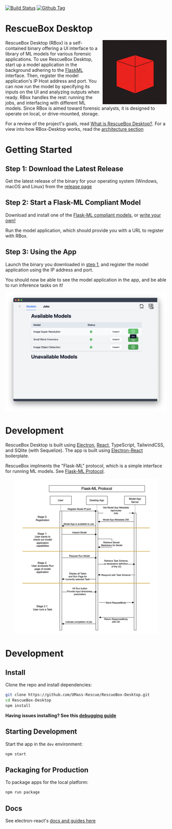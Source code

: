 [![Build Status][github-actions-status]][github-actions-url]
[![Github Tag][github-tag-image]][github-tag-url]

# RescueBox Desktop

<img align="right" width="200" src="./docs/icon.png" width="200" />

RescueBox Desktop (RBox) is a self-contained binary offering a UI interface to a library of ML models for various forensic applications. To use RescueBox Desktop, start up a model application in the background adhering to the [FlaskML](https://umass-rescue.github.io/Flask-ML/materials/guides/examples) interface. Then, register the model application's IP Host address and port. You can now run the model by specifying its inputs on the UI and analyzing outputs when ready. RBox handles the rest: running the jobs, and interfacing with different ML models. Since RBox is aimed toward forensic analysts, it is designed to operate on local, or drive-mounted, storage.

For a review of the project's goals, read [What is RescueBox Desktop?](./docs/what-is-rescuebox-desktop.md). For a view into how RBox-Desktop works, read the [architecture section](#architecture)

# Getting Started

## Step 1: Download the Latest Release

Get the latest release of the binary for your operating system (Windows, macOS and Linux) from the [release page](https://github.com/UMass-Rescue/RescueBox-Desktop/releases)

## Step 2: Start a Flask-ML Compliant Model

Download and install one of the [Flask-ML compliant models](https://umass-rescue.github.io/Flask-ML/materials/guides/examples), or [write your own!](https://umass-rescue.github.io/Flask-ML/materials/guides/getting-started)

Run the model application, which should provide you with a URL to register with RBox.

## Step 3: Using the App

Launch the binary you downloaded in [step 1](#step-1-download-the-latest-release), and register the model application using the IP address and port.

You should now be able to see the model application in the app, and be able to run inference tasks on it!

![](./docs/ui-screenshot.png)

# Development

RescueBox Desktop is built using [Electron](https://www.electronjs.org/), [React](https://reactjs.org/), TypeScript, TailwindCSS, and SQlite (with Sequelize). The app is built using [Electron-React](https://electron-react-boilerplate.js.org/) boilerplate.

RescueBox implments the "Flask-ML" protocol, which is a simple interface for running ML models. See [Flask-ML Protocol](./docs/FlaskML-Protocol-Sequence-Diagram.png).

<p align="center">
  <img src="./docs/FlaskML-Protocol-Sequence-Diagram.png" width="450" />
</p>


# Development

## Install

Clone the repo and install dependencies:

```bash
git clone https://github.com/UMass-Rescue/RescueBox-Desktop.git
cd RescueBox-Desktop
npm install
```

**Having issues installing? See this [debugging guide](https://github.com/electron-react-boilerplate/electron-react-boilerplate/issues/400)**

## Starting Development

Start the app in the `dev` environment:

```bash
npm start
```

## Packaging for Production

To package apps for the local platform:

```bash
npm run package
```

## Docs

See electron-react's [docs and guides here](https://electron-react-boilerplate.js.org/docs/installation)

[github-actions-status]: https://github.com/UMass-Rescue/RescueBox-Desktop/actions/workflows/test.yml/badge.svg?branch=main
[github-actions-url]: https://github.com/UMass-Rescue/RescueBox-Desktop/actions/workflows/test.yml
[github-tag-image]: https://img.shields.io/github/tag/UMass-Rescue/RescueBox-Desktop.svg?label=version
[github-tag-url]: https://github.com/UMass-Rescue/RescueBox-Desktop/releases/latest
